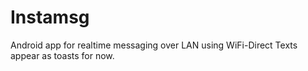 # Instamsg
Android app for realtime messaging over LAN using WiFi-Direct
Texts appear as toasts for now.


